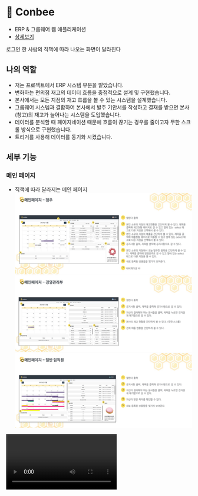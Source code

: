 # 🐝 Conbee
- ERP & 그룹웨어 웹 애플리케이션
- [상세보기](https://github.com/Bee-Keepers/conbee)

로그인 한 사람의 직책에 따라 나오는 화면이 달라진다

## 나의 역할
- 저는 프로젝트에서 ERP 시스템 부분을 맡았습니다.
- 변화하는 편의점 재고의 데이터 흐름을 중점적으로 설계 및 구현했습니다.
- 본사에서는 모든 지점의 재고 흐름을 볼 수 있는 시스템을 설계했습니다.
- 그룹웨어 시스템과 결합하여 본사에서 발주 기안서를 작성하고 결재를 받으면 본사(창고)의 재고가 늘어나는 시스템을 도입했습니다.
- 데이터를 분석할 때 페이지네이션 때문에 흐름이 끊기는 경우를 줄이고자 무한 스크롤 방식으로 구현했습니다.
- 트리거를 사용해 데이터를 동기화 시켰습니다.

## 세부 기능
### 메인 페이지
- 직책에 따라 달라지는 메인 페이지
<img src="./image/Slide4.jpg"><img src="./image/Slide5.jpg"><img src="./image/Slide6.jpg">
<video src="https://github.com/FireCurry/Portfolio/assets/141403823/c0697f69-6b63-46a9-9178-7866d8d54dc7"/>

### POS
<img src="./image/Slide7.jpg">
<img src="./image/Slide8.jpg">
<img src="./image/Slide9.jpg">


https://github.com/FireCurry/Portfolio/assets/141403823/386cc156-bd0c-44c4-a9e5-af06d8a87941


### 발주
<img src="./image/Slide10.jpg">
<img src="./image/Slide11.jpg">


https://github.com/FireCurry/Portfolio/assets/141403823/157a8e4b-265c-49fc-a207-52f762c00844


### 재고/매출
<img src="./image/Slide12.jpg">
<img src="./image/Slide13.jpg">


https://github.com/FireCurry/Portfolio/assets/141403823/1ea0de2d-28c1-437a-afac-9fba8eba902c


### 본사 기능
<img src="./image/Slide14.jpg">
<img src="./image/Slide15.jpg">
<img src="./image/Slide16.jpg">
<img src="./image/Slide17.jpg">


https://github.com/FireCurry/Portfolio/assets/141403823/05f61674-e35a-430e-bf10-bb90ec4184c8



https://github.com/FireCurry/Portfolio/assets/141403823/da8e0204-7626-4535-953f-65222aed2b57




